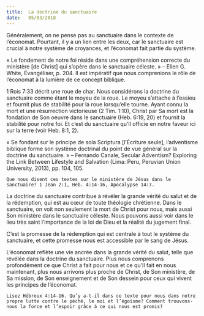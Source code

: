 ```yaml
---
title:  La doctrine du sanctuaire
date:   05/03/2018
---
```


Généralement, on ne pense pas au sanctuaire dans le contexte de l’économat. Pourtant, il y a un lien entre les deux, car le sanctuaire est crucial à notre système de croyances, et l’économat fait partie du système.

« Le fondement de notre foi réside dans une compréhension correcte du ministère [de Christ] qui s’opère dans le sanctuaire céleste. » – Ellen G. White, Évangéliser, p. 204. Il est impératif que nous comprenions le rôle de l’économat à la lumière de ce concept biblique. 

1 Rois 7:33 décrit une roue de char. Nous considérons la doctrine du sanctuaire comme étant le moyeu de la roue. Le moyeu s’attache à l’essieu et fournit plus de stabilité pour la roue lorsqu’elle tourne. Ayant connu la mort et une résurrection victorieuse (2 Tim. 1:10), Christ par Sa mort est la fondation de Son oeuvre dans le sanctuaire (Heb. 6:19, 20) et fournit la stabilité pour notre foi. Et c’est du sanctuaire qu’Il officie en notre faveur ici sur la terre (voir Heb. 8:1, 2). 

« Se fondant sur le principe de sola Scriptura [l’Écriture seule], l’adventisme biblique forme son système doctrinal du point de vue général sur la doctrine du sanctuaire. » – Fernando Canale, Secular Adventism? Exploring the Link Between Lifestyle and Salvation (Lima: Peru, Peruvian Union University, 2013), pp. 104, 105. 

`Que nous disent ces textes sur le ministère de Jésus dans le sanctuaire? 1 Jean 2:1, Heb. 4:14-16, Apocalypse 14:7.`

La doctrine du sanctuaire contribue à révéler la grande vérité du salut et de la rédemption, qui est au cœur de toute théologie chrétienne. Dans le sanctuaire, on voit non seulement la mort de Christ pour nous, mais aussi Son ministère dans le sanctuaire céleste. Nous pouvons aussi voir dans le lieu très saint l’importance de la loi de Dieu et la réalité du jugement final. 

C’est la promesse de la rédemption qui est centrale à tout le système du sanctuaire, et cette promesse nous est accessible par le sang de Jésus. 

L’économat reflète une vie ancrée dans la grande vérité du salut, telle que révélée dans la doctrine du sanctuaire. Plus nous comprenons profondément ce que Christ a fait pour nous et ce qu’Il fait en nous maintenant, plus nous arrivons plus proche de Christ, de Son ministère, de Sa mission, de Son enseignement et de Son dessein pour ceux qui vivent les principes de l’économat. 

`Lisez Hébreux 4:14-16. Qu’y a-t-il dans ce texte pour nous dans notre propre lutte contre le péché, le moi et l’égoïsme? Comment trouvons-nous la force et l’espoir grâce à ce qui nous est promis?` 
